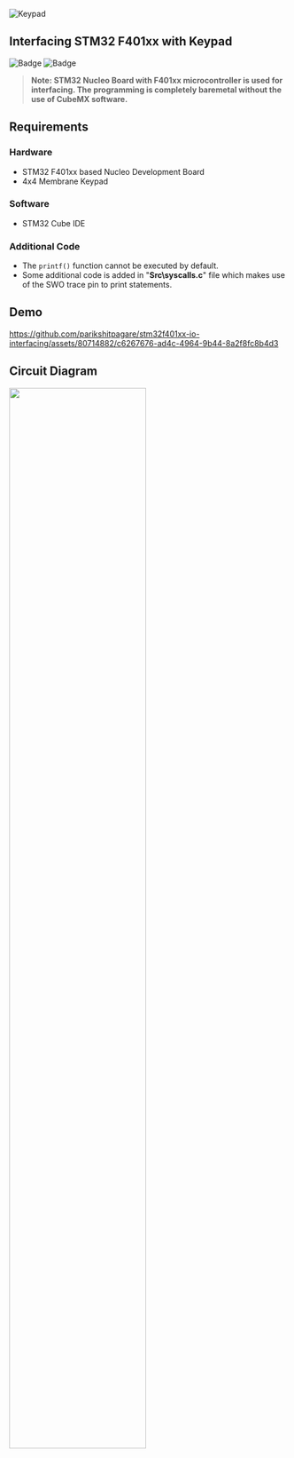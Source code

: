 ![Keypad](https://user-images.githubusercontent.com/80714882/232504315-d153a301-703b-4692-905c-0fe6e0cf2498.png)

## Interfacing STM32 F401xx with Keypad
![Badge](https://img.shields.io/badge/STM32-F401-03234B?style=for-the-badge&logo=stmicroelectronics&logoColor=white)
![Badge](https://img.shields.io/badge/Cortex_M4-0091BD?style=for-the-badge&logo=arm&logoColor=white)

> **Note: STM32 Nucleo Board with F401xx microcontroller is used for interfacing. The programming is completely baremetal without the use of CubeMX software.** 

## Requirements

### Hardware

- STM32 F401xx based Nucleo Development Board
- 4x4 Membrane Keypad

### Software

- STM32 Cube IDE

### Additional Code

- The `printf()` function cannot be executed by default. 
- Some additional code is added in "**Src\syscalls.c**" file which makes use of the SWO trace pin to print statements.

## Demo

https://github.com/parikshitpagare/stm32f401xx-io-interfacing/assets/80714882/c6267676-ad4c-4964-9b44-8a2f8fc8b4d3

## Circuit Diagram

<img src="https://user-images.githubusercontent.com/80714882/232569183-c1f0748b-c357-4fe6-adc0-abda0b615434.png"  width="70%" height="70%">
